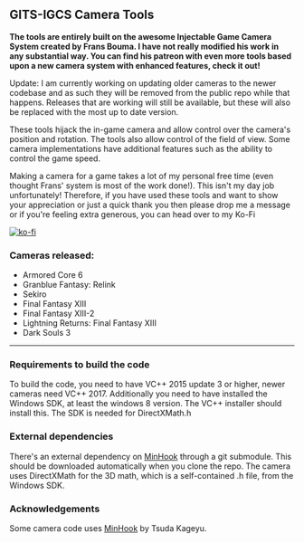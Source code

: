 GITS-IGCS Camera Tools
------
__The tools are entirely built on the awesome Injectable Game Camera System created by Frans Bouma. I have not really modified his work in any substantial way. You can find his patreon with even more tools based upon a new camera system with enhanced features, check it out!__  

Update: I am currently working on updating older cameras to the newer codebase and as such they will be removed from the public repo while that happens. 
Releases that are working will still be available, but these will also be replaced with the most up to date version.

These tools hijack the in-game camera and allow control over the camera's position and rotation. The tools also 
allow control of the field of view. Some camera implementations have additional features such as the ability to control the game speed.

Making a camera for a game takes a lot of my personal free time (even thought Frans' system is most of the work done!). This isn't my day job unfortunately! Therefore, if you have used these tools
and want to show your appreciation or just a quick thank you then please drop me a message or if you're feeling extra generous, you can head over to my Ko-Fi  
  
[![ko-fi](https://ko-fi.com/img/githubbutton_sm.svg)](https://ko-fi.com/M4M0VZFCD)

### Cameras released: 
- Armored Core 6
- Granblue Fantasy: Relink
- Sekiro
- Final Fantasy XIII
- Final Fantasy XIII-2
- Lightning Returns: Final Fantasy XIII
- Dark Souls 3

---


### Requirements to build the code
To build the code, you need to have VC++ 2015 update 3 or higher, newer cameras need VC++ 2017. 
Additionally you need to have installed the Windows SDK, at least the windows 8 version. The VC++ installer should install this. 
The SDK is needed for DirectXMath.h

### External dependencies
There's an external dependency on [MinHook](https://github.com/TsudaKageyu/minhook) through a git submodule. This should be downloaded
automatically when you clone the repo. The camera uses DirectXMath for the 3D math, which is a self-contained .h file, from the Windows SDK. 

### Acknowledgements
Some camera code uses [MinHook](https://github.com/TsudaKageyu/minhook) by Tsuda Kageyu.


